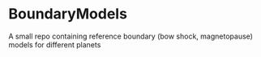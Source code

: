 # BoundaryModels
A small repo containing reference boundary (bow shock, magnetopause) models for different planets
